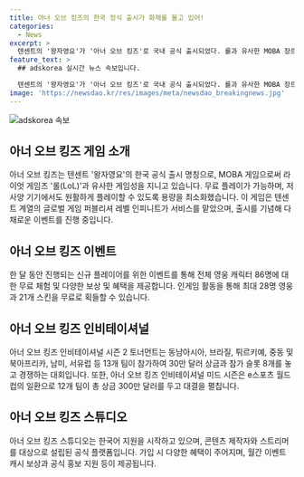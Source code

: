 ```yaml
---
title: 아너 오브 킹즈의 한국 정식 출시가 화제를 몰고 있어!
categories:
  - News
excerpt: >
  텐센트의 '왕자영요'가 '아너 오브 킹즈'로 국내 공식 출시되었다. 롤과 유사한 MOBA 장르로, 무료 플레이 가능하며 최소화된 용량으로 모든 기기에서 즐길 수 있다. 86명의 영웅 캐릭터를 무료로 체험할 수 있는 이벤트가 진행되고, 인게임 활동으로 최대 28명의 영웅과 21개 스킨을 무료로 얻을 수 있다. 아너 오브 킹즈 인비테이셔널 대회도 진행되며 300만 달러 상금이 걸린다. 한국어 지원을 시작하며 크리에이터 및 스트리머를 대상으로 혜택을 제공하는 '아너 오브 킹즈 스튜디오'도 공식으로 출범하고 있다. (총 455자)
feature_text: >
  ## adskorea 실시간 뉴스 속보입니다.

  텐센트의 '왕자영요'가 '아너 오브 킹즈'로 국내 공식 출시되었다. 롤과 유사한 MOBA 장르로, 무료 플레이 가능하며 최소화된 용량으로 모든 기기에서 즐길 수 있다. 86명의 영웅 캐릭터를 무료로 체험할 수 있는 이벤트가 진행되고, 인게임 활동으로 최대 28명의 영웅과 21개 스킨을 무료로 얻을 수 있다. 아너 오브 킹즈 인비테이셔널 대회도 진행되며 300만 달러 상금이 걸린다. 한국어 지원을 시작하며 크리에이터 및 스트리머를 대상으로 혜택을 제공하는 '아너 오브 킹즈 스튜디오'도 공식으로 출범하고 있다. (총 455자)
image: 'https://newsdao.kr/res/images/meta/newsdao_breakingnews.jpg'
---
```


<p><img src="https://newsdao.kr/res/images/meta/newsdao_breakingnews.jpg" alt="adskorea 속보" /></p>

<h2 data-ke-size="size26">아너 오브 킹즈 게임 소개</h2>

<p data-ke-size="size16">아너 오브 킹즈는 텐센트 '왕자영요'의 한국 공식 출시 명칭으로, MOBA 게임으로써 라이엇 게임즈 '롤(LoL)'과 유사한 게임성을 지니고 있습니다. 무료 플레이가 가능하며, 저사양 기기에서도 원활하게 플레이할 수 있도록 용량을 최소화했습니다. 이 게임은 텐센트 계열의 글로벌 게임 퍼블리셔 레벨 인피니트가 서비스를 맡았으며, 출시를 기념해 다채로운 이벤트를 진행 중입니다.</p>

<h2 data-ke-size="size26">아너 오브 킹즈 이벤트</h2>

<p data-ke-size="size16">한 달 동안 진행되는 신규 플레이어를 위한 이벤트를 통해 전체 영웅 캐릭터 86명에 대한 무료 체험 및 다양한 보상 및 혜택을 제공합니다. 인게임 활동을 통해 최대 28명 영웅과 21개 스킨을 무료로 획들할 수 있습니다.</p>

<h2 data-ke-size="size26">아너 오브 킹즈 인비테이셔널</h2>

<p data-ke-size="size16">아너 오브 킹즈 인비테이셔널 시즌 2 토너먼트는 동남아시아, 브라질, 튀르키예, 중동 및 북아프리카, 남미, 서유럽 등 13개 팀이 참가하여 30만 달러 상금과 참가 슬롯 8개를 놓고 경쟁하는 대회입니다. 또한, 아너 오브 킹즈 인비테이셔널 미드 시즌은 e스포츠 월드컵의 일환으로 12개 팀이 총 상금 300만 달러를 두고 대결을 펼칩니다.</p>

<h2 data-ke-size="size26">아너 오브 킹즈 스튜디오</h2>

<p data-ke-size="size16">아너 오브 킹즈 스튜디오는 한국어 지원을 시작하고 있으며, 콘텐츠 제작자와 스트리머를 대상으로 설립된 공식 플랫폼입니다. 가입 시 다양한 혜택이 주어지며, 월간 이벤트 캐시 보상과 공식 홍보 지원 등이 제공됩니다.</p>

